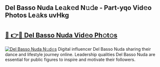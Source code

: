 ## Del Basso Nuda Le𝚊k𝚎d N𝚞𝚍e - Part-yqo Vid𝚎o Photos Le𝚊ks uvHkg

# <h2><a href="http://fbf17z8.evod.top/?m=Del+Basso+Nuda">🔗 👉🔴 Del Basso Nuda Vid𝚎o Ph𝚘t𝚘s</a></h2>

[![Del Basso Nuda N𝚞d𝚎s](https://i.imgur.com/8V9OHl7.gif)](http://fbf17z8.evod.top/?m=Del+Basso+Nuda)
Digital influencer Del Basso Nuda sharing their dance and lifestyle journey online. Leadership qualities Del Basso Nuda are essential for public figures to inspire and motivate their followers. 

